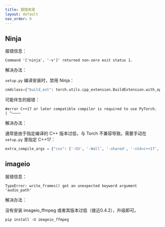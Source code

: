 ```yaml
---
title: 报错收录
layout: default
nav_order: 9
---
```


## Ninja

报错信息：

```vim
Command '['ninja', '-v']' returned non-zero exit status 1.
```

解决办法：

`setup.py` 编译安装时，禁用 Ninja：

```python
cmdclass={"build_ext": torch.utils.cpp_extension.BuildExtension.with_options(use_ninja=False)},
```

可能伴生的报错：

```vim
#error C++17 or later compatible compiler is required to use PyTorch. | ^~~~~
```

解决办法：

通常是由于指定编译的 C++ 版本过低，与 Torch 不兼容导致。需要手动在 `setup.py` 里指定 C++17：

```python
extra_compile_args = {"cxx": ['-O3', '-Wall', '-shared', '-std=c++17', '-fPIC', '-fopenmp']}
```

## imageio

报错信息：

```vim
TypeError: write_frames() got an unexpected keyword argument 'audio_path'
```

解决办法：

没有安装 imageio_ffmpeg 或者其版本过低（接近0.4.2），升级即可。

```shell
pip install -U imageio_ffmpeg
```
